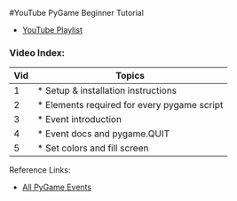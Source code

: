 #YouTube PyGame Beginner Tutorial

* [YouTube Playlist](https://www.youtube.com/playlist?list=PL6gx4Cwl9DGAjkwJocj7vlc_mFU-4wXJq)

### Video Index:

| Vid | Topics |
|-----|---|
| 1 | * Setup & installation instructions |
| 2 | * Elements required for every pygame script |
| 3 | * Event introduction |
| 4 | * Event docs and pygame.QUIT |
| 5 | * Set colors and fill screen |




Reference Links:

* [All PyGame Events](https://www.pygame.org/docs/ref/event.html)